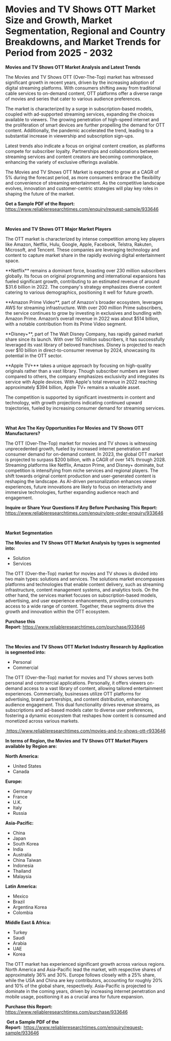 <p><h1>Movies and TV Shows OTT Market Size and Growth, Market Segmentation, Regional and Country Breakdowns, and Market Trends for Period from 2025 -  2032</h1></p><p><strong>Movies and TV Shows OTT Market Analysis and Latest Trends</strong></p>
<p><p>The Movies and TV Shows OTT (Over-The-Top) market has witnessed significant growth in recent years, driven by the increasing adoption of digital streaming platforms. With consumers shifting away from traditional cable services to on-demand content, OTT platforms offer a diverse range of movies and series that cater to various audience preferences. </p><p>The market is characterized by a surge in subscription-based models, coupled with ad-supported streaming services, expanding the choices available to viewers. The growing penetration of high-speed internet and the proliferation of smart devices are further propelling the demand for OTT content. Additionally, the pandemic accelerated the trend, leading to a substantial increase in viewership and subscription sign-ups.</p><p>Latest trends also indicate a focus on original content creation, as platforms compete for subscriber loyalty. Partnerships and collaborations between streaming services and content creators are becoming commonplace, enhancing the variety of exclusive offerings available. </p><p>The Movies and TV Shows OTT Market is expected to grow at a CAGR of 5% during the forecast period, as more consumers embrace the flexibility and convenience of streaming entertainment. As the competitive landscape evolves, innovation and customer-centric strategies will play key roles in shaping the future of the market.</p></p>
<p><strong>Get a Sample PDF of the Report:&nbsp;</strong> <a href="https://www.reliableresearchtimes.com/enquiry/request-sample/933646?utm_campaign=3638&utm_medium=2&utm_source=Github&utm_content=ia&utm_term=18042025&utm_id=movies-and-tv-shows-ott">https://www.reliableresearchtimes.com/enquiry/request-sample/933646</a></p>
<p>&nbsp;</p>
<p><strong>Movies and TV Shows OTT Major Market Players</strong></p>
<p><p>The OTT market is characterized by intense competition among key players like Amazon, Netflix, Hulu, Google, Apple, Facebook, Telstra, Rakuten, Microsoft, and Tencent. These companies are leveraging technology and content to capture market share in the rapidly evolving digital entertainment space.</p><p>**Netflix** remains a dominant force, boasting over 230 million subscribers globally. Its focus on original programming and international expansions has fueled significant growth, contributing to an estimated revenue of around $31.6 billion in 2022. The company's strategy emphasizes diverse content catering to various demographics, positioning it well for future growth.</p><p>**Amazon Prime Video**, part of Amazon's broader ecosystem, leverages AWS for streaming infrastructure. With over 200 million Prime subscribers, the service continues to grow by investing in exclusives and bundling with Amazon Prime. Amazon’s overall revenue in 2022 was about $514 billion, with a notable contribution from its Prime Video segment.</p><p>**Disney+**, part of The Walt Disney Company, has rapidly gained market share since its launch. With over 150 million subscribers, it has successfully leveraged its vast library of beloved franchises. Disney is projected to reach over $10 billion in direct-to-consumer revenue by 2024, showcasing its potential in the OTT sector.</p><p>**Apple TV+** takes a unique approach by focusing on high-quality originals rather than a vast library. Though subscriber numbers are lower compared to others, the company emphasizes exclusivity and integrates its service with Apple devices. With Apple's total revenue in 2022 reaching approximately $394 billion, Apple TV+ remains a valuable asset.</p><p>The competition is supported by significant investments in content and technology, with growth projections indicating continued upward trajectories, fueled by increasing consumer demand for streaming services.</p></p>
<p>&nbsp;</p>
<p><strong>What Are The Key Opportunities For Movies and TV Shows OTT Manufacturers?</strong></p>
<p><p>The OTT (Over-The-Top) market for movies and TV shows is witnessing unprecedented growth, fueled by increased internet penetration and consumer demand for on-demand content. In 2023, the global OTT market is projected to surpass $200 billion, with a CAGR of over 14% through 2028. Streaming platforms like Netflix, Amazon Prime, and Disney+ dominate, but competition is intensifying from niche services and regional players. The shift towards original content production and user-generated content is reshaping the landscape. As AI-driven personalization enhances viewer experiences, future innovations are likely to focus on interactivity and immersive technologies, further expanding audience reach and engagement.</p></p>
<p><strong>Inquire or Share Your Questions If Any Before Purchasing This Report:</strong> <a href="https://www.reliableresearchtimes.com/enquiry/pre-order-enquiry/933646?utm_campaign=3638&utm_medium=2&utm_source=Github&utm_content=ia&utm_term=18042025&utm_id=movies-and-tv-shows-ott">https://www.reliableresearchtimes.com/enquiry/pre-order-enquiry/933646</a></p>
<p>&nbsp;</p>
<p><strong>Market Segmentation</strong></p>
<p><strong>The Movies and TV Shows OTT Market Analysis by types is segmented into:</strong></p>
<p><ul><li>Solution</li><li>Services</li></ul></p>
<p><p>The OTT (Over-the-Top) market for movies and TV shows is divided into two main types: solutions and services. The solutions market encompasses platforms and technologies that enable content delivery, such as streaming infrastructure, content management systems, and analytics tools. On the other hand, the services market focuses on subscription-based models, advertising, and user experience enhancements, providing consumers access to a wide range of content. Together, these segments drive the growth and innovation within the OTT ecosystem.</p></p>
<p><strong>Purchase this Report:&nbsp;</strong><a href="https://www.reliableresearchtimes.com/purchase/933646?utm_campaign=3638&utm_medium=2&utm_source=Github&utm_content=ia&utm_term=18042025&utm_id=movies-and-tv-shows-ott">https://www.reliableresearchtimes.com/purchase/933646</a></p>
<p>&nbsp;</p>
<p><strong>The Movies and TV Shows OTT Market Industry Research by Application is segmented into:</strong></p>
<p><ul><li>Personal</li><li>Commercial</li></ul></p>
<p><p>The OTT (Over-the-Top) market for movies and TV shows serves both personal and commercial applications. Personally, it offers viewers on-demand access to a vast library of content, allowing tailored entertainment experiences. Commercially, businesses utilize OTT platforms for advertising, brand partnerships, and content distribution, enhancing audience engagement. This dual functionality drives revenue streams, as subscriptions and ad-based models cater to diverse user preferences, fostering a dynamic ecosystem that reshapes how content is consumed and monetized across various markets.</p></p>
<p><a href="https://www.reliableresearchtimes.com/movies-and-tv-shows-ott-r933646?utm_campaign=3638&utm_medium=2&utm_source=Github&utm_content=ia&utm_term=18042025&utm_id=movies-and-tv-shows-ott">&nbsp;https://www.reliableresearchtimes.com/movies-and-tv-shows-ott-r933646</a></p>
<p><strong>In terms of Region, the Movies and TV Shows OTT Market Players available by Region are:</strong></p>
<p>
    <p> <strong> North America: </strong>
        <ul>
            <li>United States</li>
            <li>Canada</li>
        </ul>
        </p> 
    <p> <strong> Europe: </strong>
        <ul>
            <li>Germany</li>
            <li>France</li>
            <li>U.K.</li>
            <li>Italy</li>
            <li>Russia</li>
        </ul>
        </p> 
    <p> <strong> Asia-Pacific: </strong>
        <ul>
            <li>China</li>
            <li>Japan</li>
            <li>South Korea</li>
            <li>India</li>
            <li>Australia</li>
            <li>China Taiwan</li>
            <li>Indonesia</li>
            <li>Thailand</li>
            <li>Malaysia</li>
        </ul>
        </p> 
    <p> <strong> Latin America: </strong>
        <ul>
            <li>Mexico</li>
            <li>Brazil</li>
            <li>Argentina Korea</li>
            <li>Colombia</li>
        </ul>
        </p> 
    <p> <strong> Middle East & Africa: </strong>
        <ul>
            <li>Turkey</li>
            <li>Saudi</li>
            <li>Arabia</li>
            <li>UAE</li>
            <li>Korea</li>
        </ul>
    </p>
    </p>
<p><p>The OTT market has experienced significant growth across various regions. North America and Asia-Pacific lead the market, with respective shares of approximately 36% and 30%. Europe follows closely with a 25% share, while the USA and China are key contributors, accounting for roughly 20% and 10% of the global share, respectively. Asia-Pacific is projected to dominate in the coming years, driven by increasing internet penetration and mobile usage, positioning it as a crucial area for future expansion.</p></p>
<p><strong>Purchase this Report: </strong><a href="https://www.reliableresearchtimes.com/purchase/933646?utm_campaign=3638&utm_medium=2&utm_source=Github&utm_content=ia&utm_term=18042025&utm_id=movies-and-tv-shows-ott">https://www.reliableresearchtimes.com/purchase/933646</a></p>
<p>&nbsp;<strong>Get a Sample PDF of the Report:&nbsp;&nbsp;</strong><a href="https://www.reliableresearchtimes.com/enquiry/request-sample/933646?utm_campaign=3638&utm_medium=2&utm_source=Github&utm_content=ia&utm_term=18042025&utm_id=movies-and-tv-shows-ott">https://www.reliableresearchtimes.com/enquiry/request-sample/933646</a></p>
<p><strong></strong></p>
<p><p></p><p></p><p></p></p>